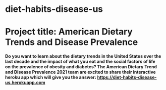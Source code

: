 # diet-habits-disease-us 

# Project title: American Dietary Trends and Disease Prevalence

#### Do you want to learn about the dietary trends in the United States over the last decade and the impact of what you eat and the social factors of life on the prevalence of obesity and diabetes? The American Dietary Trend and Disease Prevalence 2021 team are excited to share their interactive heroku app which will give you the answer: https://diet-habits-disease-us.herokuapp.com
